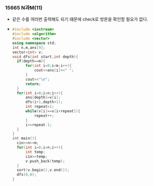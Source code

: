 ### 15665 N과M(11)

- 같은 수를 여러번 출력해도 되기 떄문에 check로 방문을 확인할 필요가 없다.

- ```c++
  #include <iostream>
  #include <algorithm>
  #include <vector>
  using namespace std;
  int n,m,ans[9];
  vector<int> v;
  void dfs(int start,int depth){
  	if(depth==m){
  		for(int i=0;i<m;i++){
  			cout<<ans[i]<<" ";
  		}
  		cout<<"\n";
  		return;
  	}
  	for(int i=0;i<n;i++){
  		ans[depth]=v[i];
  		dfs(i+1,depth+1);
  		int repeat=1;
  		while(v[i]==v[i+repeat]){
  			repeat++;
  		}
  		i+=repeat-1;
  	}
  }
  int main(){
  	cin>>n>>m;
  	for(int i=0;i<n;i++){
  		int temp;
  		cin>>temp;
  		v.push_back(temp);
  	}
  	sort(v.begin(),v.end());
  	dfs(0,0);
  } 
  ```

  